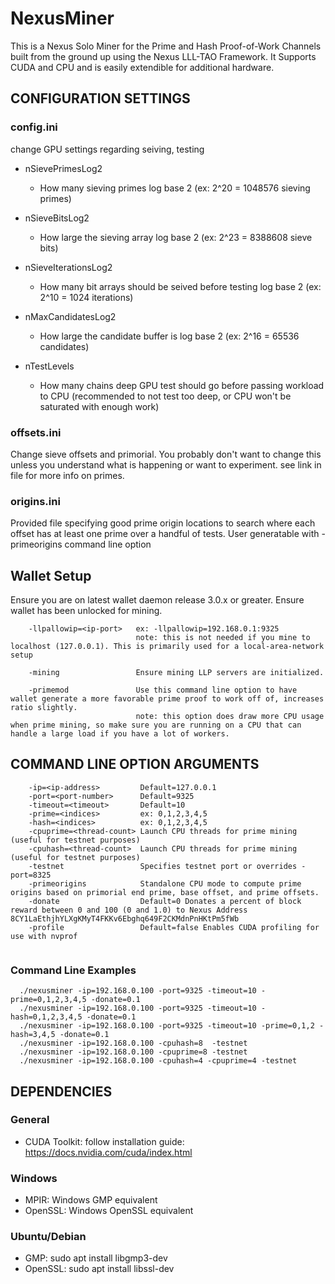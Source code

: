 # NexusMiner

This is a Nexus Solo Miner for the Prime and Hash Proof-of-Work Channels built from the ground up using the Nexus LLL-TAO Framework. It Supports CUDA and CPU and is easily extendible for additional hardware.


## CONFIGURATION SETTINGS

### config.ini

change GPU settings regarding seiving, testing

* nSievePrimesLog2
   * How many sieving primes log base 2 (ex: 2^20 = 1048576 sieving primes)

* nSieveBitsLog2
   * How large the sieving array log base 2 (ex: 2^23 = 8388608 sieve bits)

* nSieveIterationsLog2
   * How many bit arrays should be seived before testing log base 2 (ex: 2^10 = 1024 iterations)

* nMaxCandidatesLog2
   * How large the candidate buffer is log base 2 (ex: 2^16 = 65536 candidates)

* nTestLevels
   * How many chains deep GPU test should go before passing workload to CPU
     (recommended to not test too deep, or CPU won't be saturated with enough work)


### offsets.ini

Change sieve offsets and primorial. You probably don't want to
change this unless you understand what is happening or want to experiment. see link
in file for more info on primes.

### origins.ini

Provided file specifying good prime origin locations to search where each offset has at least one prime over a handful of tests.
User generatable with -primeorigins command line option


## Wallet Setup

Ensure you are on latest wallet daemon release 3.0.x or greater. Ensure wallet has been unlocked for mining.

```
    -llpallowip=<ip-port>   ex: -llpallowip=192.168.0.1:9325
                            note: this is not needed if you mine to localhost (127.0.0.1). This is primarily used for a local-area-network setup

    -mining                 Ensure mining LLP servers are initialized.

    -primemod               Use this command line option to have wallet generate a more favorable prime proof to work off of, increases ratio slightly.
                            note: this option does draw more CPU usage when prime mining, so make sure you are running on a CPU that can handle a large load if you have a lot of workers.
```



## COMMAND LINE OPTION ARGUMENTS

```
    -ip=<ip-address>         Default=127.0.0.1
    -port=<port-number>      Default=9325
    -timeout=<timeout>       Default=10
    -prime=<indices>         ex: 0,1,2,3,4,5
    -hash=<indices>          ex: 0,1,2,3,4,5
    -cpuprime=<thread-count> Launch CPU threads for prime mining (useful for testnet purposes)
    -cpuhash=<thread-count>  Launch CPU threads for prime mining (useful for testnet purposes)
    -testnet                 Specifies testnet port or overrides -port=8325
    -primeorigins            Standalone CPU mode to compute prime origins based on primorial end prime, base offset, and prime offsets.
    -donate                  Default=0 Donates a percent of block reward between 0 and 100 (0 and 1.0) to Nexus Address 8CY1LaEthjhYLXgKMyT4FKKv6Ebghq649F2CKMdnPnHKtPm5fWb
    -profile                 Default=false Enables CUDA profiling for use with nvprof
    
```

### Command Line Examples

```
  ./nexusminer -ip=192.168.0.100 -port=9325 -timeout=10 -prime=0,1,2,3,4,5 -donate=0.1
  ./nexusminer -ip=192.168.0.100 -port=9325 -timeout=10 -hash=0,1,2,3,4,5 -donate=0.1
  ./nexusminer -ip=192.168.0.100 -port=9325 -timeout=10 -prime=0,1,2 -hash=3,4,5 -donate=0.1
  ./nexusminer -ip=192.168.0.100 -cpuhash=8  -testnet
  ./nexusminer -ip=192.168.0.100 -cpuprime=8 -testnet
  ./nexusminer -ip=192.168.0.100 -cpuhash=4 -cpuprime=4 -testnet
```

## DEPENDENCIES

### General

* CUDA Toolkit: follow installation guide: https://docs.nvidia.com/cuda/index.html

### Windows

* MPIR: Windows GMP equivalent
* OpenSSL: Windows OpenSSL equivalent

### Ubuntu/Debian

* GMP:          sudo apt install libgmp3-dev
* OpenSSL:      sudo apt install libssl-dev

